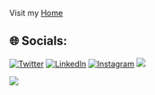 
Visit my [Home](https://cealum.dev/en)

## 🌐 Socials:
[![Twitter](https://img.shields.io/badge/Twitter-%231DA1F2.svg?logo=Twitter&logoColor=white)](https://twitter.com/A_Azrod_FR) 
[![LinkedIn](https://img.shields.io/badge/LinkedIn-%230077B5.svg?logo=linkedin&logoColor=white)](https://linkedin.com/in/tom-sorabella-26a336189)
[![Instagram](https://img.shields.io/badge/Instagram-%23E4405F.svg?logo=Instagram&logoColor=white)](https://instagram.com/tsorabel)
[![](https://visitcount.itsvg.in/api?id=azrod42&icon=0&color=0)]([https://visitcount.itsvg.in](https://github.com/Azrod42))

![](https://wakatime.com/share/@1f1d1f3d-52ae-4c84-8d0a-2b787fbb6799/81a113c2-7ecd-4214-b0a4-dbfb8b2486a7.svg)

